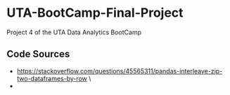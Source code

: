 # UTA-BootCamp-Final-Project
Project 4 of the UTA Data Analytics BootCamp
## Code Sources
- https://stackoverflow.com/questions/45565311/pandas-interleave-zip-two-dataframes-by-row \
- 